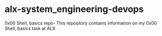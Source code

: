 # alx-system_engineering-devops
0x00 Shell, basics repo- This repository contains information on my 0x00 Shell, basics task at ALX
